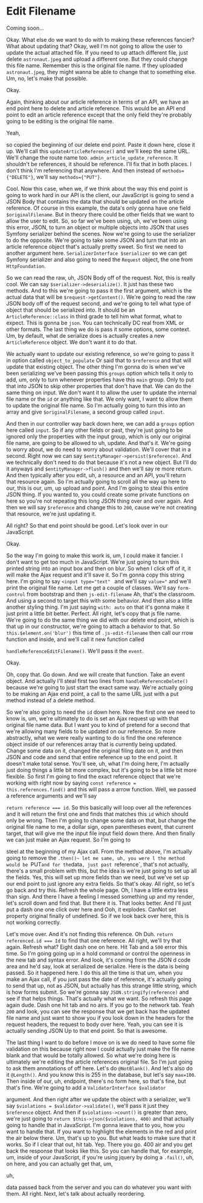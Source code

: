 # Edit Filename

Coming soon...

Okay. What else do we want to do with to making these references fancier? What about
updating that? Okay, well I'm not going to allow the user to update the actual
attached file. If you need to up attach different file, just delete `astronaut.jpeg`
and upload a different one. But they could change this file name. Remember this
is the original file name. If they uploaded `astronaut.jpeg`, they might wanna be
able to change that to something else. Um, no, let's make that possible.

Okay.

Again, thinking about our article reference in terms of an API, we have an end point
here to delete and article reference. This would be an API end point to edit an
article reference except that the only field they're probably going to be editing is
the original file name.

Yeah,

so copied the beginning of our delete end point. Paste it down here, close it up.
We'll call this `updateArticleReference()` and we'll keep the same URL. We'll change
the route name too. `admin_article_update_reference`. It shouldn't be references, it
should be reference. I'll fix that in both places. I don't think I'm referencing that
anywhere. And then instead of `methods={"DELETE"}`, we'll say `methods={"PUT"}`.

Cool. Now this case, when we, if we think about the way this end point is going to
work hard in our API is the client, our JavaScript is going to send a JSON Body that
contains the data that should be updated on the article reference. Of course in this
example, the data's only gonna have one field `$originalFilename`. But in theory there
could be other fields that we want to allow the user to edit. So, so far we've been
using, uh, we've been using this error, JSON, to turn an object or multiple objects
into JSON that uses Symfony serializer behind the scenes. Now we're going to use the
serializer to do the opposite. We're going to take some JSON and turn that into an
article reference object that's actually pretty sweet. So first we need to another
argument here. `SerializerInterface $serializer` so we can get Symfony serializer and
also going to need the `Request` object, the one from `HttpFoundation`.

So we can read the raw, uh, JSON Body off of the request. Not, this is really cool.
We can say `$serializer->deserialize()`. It just has these two methods. And to
this we're going to pass it the first argument, which is the actual data that will be
`$request->getContent()`. We're going to read the raw JSON body off of the request
second, and we're going to tell what type of object that should be serialized into.
It should be an `ArticleReference::class` in third grade to tell him what format,
what to expect. This is gonna be `json`. You can technically DC real from XML or other
formats. The last thing we do is pass it some options, some context. Um, by default,
what de serialize does is actually creates a new `ArticleReference` object. We don't
want it to do that.

We actually want to update our existing reference, so we're going to pass it in
option called `object_to_populate` Or said that to `$reference` and that will update that
existing object. The other thing I'm gonna do is when we've been serializing we've
been passing this `groups` option which tells it only to add, um, only to turn
whenever properties have this `main` group. Only to put that into JSON to skip other
properties that don't have that. We can do the same thing on input. We don't want it
to allow the user to update the internal file name or the `id` or anything like that.
We only want, I want to allow them to update the original file name. So I'm actually
going to turn this into an array and give `$originalFilename`, a second group called
`input`.

And then in our controller way back down here, we can add a `groups` option here
called `input`. So if any other fields or past, they're just going to be ignored only
the properties with the input group, which is only our original file name, are going
to be allowed to uh, update. And that's it. We're going to worry about, we do need to
worry about validation. We'll cover that in a second. Right now we can say 
`$entityManager->persist($reference)`. And we technically don't need to do that because
it's not a new object. But I'll do it anyways and `$entityManager->flush()` and then we'll
say re more return. And then typically after you edit, uh, a resource and an API,
you'll return that resource again. So I'm actually going to scroll all the way up
here to our, this is our, um, up upload and point. And I'm going to steal this entire
JSON thing. If you wanted to, you could create some private functions on here so
you're not repeating this long JSON thing over and over again. And then we will say
`$reference` and change this to `200`, cause we're not creating that resource, we're just
updating it.

All right? So that end point should be good. Let's look over in our JavaScript.

Okay.

So the way I'm going to make this work is, um, I could make it fancier. I don't want
to get too much in JavaScript. We're just going to turn this printed string into an
input box and then on blur. So when I click off of it, it will make the Ajax request
and it'll save it. So I'm gonna copy this string here. I'm going to say 
`<input type="text" ` and we'll say `value="` and we'll print the original file name. Let me get a
couple of classes. We'll say `form-control` from bootstrap and then `js-edit-filename`
Ah, that's the classroom. And using a second to target this with some
behavior. And then also a little another styling thing. I'm just saying `with: auto` on
that it's gonna make it just print a little bit better. Perfect. All right, let's
copy that js file name. We're going to do the same thing we did with our delete end
point, which is that up in our constructor, we're going to attach a behavior to that.
So `this.$element.on('blur')` this time of `.js-edit-filename` then call our rrow function
and inside, and we'll call it new function called 

`handleReferenceEditFilename()`. We'll pass it the `event`.

Okay.

Oh, copy that. Go down. And we will create that function. Take an event object. And
actually I'll steal first two lines from `handleReferenceDelete()` because we're going
to just start the exact same way. We're actually going to be making an Ajax end
point, a call to the same URL just with a put method instead of a delete method.

So we're also going to need the `id` down here. Now the first one we need to know is,
um, we're ultimately to do is set an Ajax request up with that original file name
data. But I want you to kind of pretend for a second that we're allowing many fields
to be updated on our reference. So more abstractly, what we were really wanting to do
is find the one reference object inside of our references array that is currently
being updated. Change some data on it, changed the original filing date on it, and
then JSON and code and send that entire reference up to the end point. It doesn't
make total sense. You'll see, uh, what I'm doing here, I'm actually just doing things
a little bit more complex, but it's going to be a little bit more flexible. So first
I'm going to find the exact reference object that we're working with right now by
saying `const reference = this.references.find()` and this will pass
a arrow function. Well, we passed a reference arguments and we'll say 

`return reference === id`. So this basically will loop over all the references and it will return the
first one and finds that matches this `id` which should only be wrong. Then I'm
going to change some data on that, but change the original file name to me, a dollar
sign, open parentheses event, that current target, that will give me the input file
input field down there. And then finally we can just make an Ajax request. So I'm
going to

steel at the beginning of my Ajax call. From the method above, I'm actually going to
remove the `.then()~ let me same, uh, you were l the method would be `PUT` and for the
`data`, just past `reference`, that's not actually, there's a small problem with this,
but the idea is we're just going to set up all the fields. Yes, this will set up more
fields than we need, but we've set up our end point to just ignore any extra fields.
So that's okay. All right, so let's go back and try this. Refresh the whole page. Oh,
I have a little extra less than sign. And there I have a feeling I messed something
up and my render, let's scroll down and find that. But there it is. That looks
better. And I'll just put a dash one one click over here and Ooh, it explodes. CanNot
set property original finally of undefined. So if we look back over here, this is not
working correctly.

Let's move over. And it's not finding this reference. Oh Duh. 
`return referenced.id === Id` to find that one reference. All right, we'll try that again. Refresh what? Eight
dash one on here. Hit Tab and a `500` error this time. So I'm going going up in a hold
command or control the openness in the new tab and syntax error. And look, it's
coming from the JSON d code area and he'd say, look at serialized de serialize. Here
is the data is being passed. So it happened here. I do this all the time is that um,
when you make an Ajax call, if you just pass the date of reference, it's actually
going to send that up, not as JSON, but actually has this strange little string,
which is how forms submit. So we're gonna say `JSON.stringify(reference)` and
see if that helps things. That's actually what we want. So refresh this page again
dude. Dash one hit tab and no airs. If you go to the network tab. Yeah `200` and look,
you can see the response that we get back has the updated file name and just want to
show you if you look down in the headers for the request headers, the request to body
over here. Yeah, you can see it is actually sending JSON Up to that end point. So
that is awesome.

The last thing I want to do before I move on is we do need to have some file
validation on this because right now I could actually just make the file name blank
and that would be totally allowed. So what we're doing here is ultimately we're
editing the article references original file. So I'm just going to ask them
annotations of off here. Let's do `@NotBlank()`. And let's also do it `@Length()`. And you
know this is 255 in the database, but let's say `max=100`. Then inside of
our, uh, endpoint, there's no form here, so that's fine, but that's fine. We're going
to add a `ValidatorInterface $validator`

argument. And then right after we update the object with a serializer, we'll say
`$violations = $validator->validate()`, we'll pass it just they `$reference` object. And then
if `$violations->count()` is greater than zero, we're just going to 
`return $this->json($violations, 400)` and that actually going to handle that in JavaScript. I'm gonna
leave that to you, how you want to handle that. If you want to highlight the elements
in the red and print the air below there. Um, that's up to you. But what leads to
make sure that it works. So if I clear that out, hit tab. Yep. There you go. 400 air
and you get back the response that looks like this. So you can handle that, for
example, um, inside of your JavaScript, if you're using jquery by doing a `.fail()`, uh,
on here, and you can actually get that, um,

uh,

data passed back from the server and you can do whatever you want with them. All
right. Next, let's talk about actually reordering.
